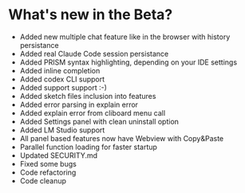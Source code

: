 # What's new in the Beta?

* Added new multiple chat feature like in the browser with history persistance
* Added real Claude Code session persistance
* Added PRISM syntax highlighting, depending on your IDE settings
* Added inline completion
* Added codex CLI support
* Added support support :-)
* Added sketch files inclusion into features
* Added error parsing in explain error
* Added explain error from cliboard menu call
* Added Settings panel with clean uninstall option
* Added LM Studio support
* All panel based features now have Webview with Copy&Paste
* Parallel function loading for faster startup
* Updated SECURITY.md
* Fixed some bugs
* Code refactoring
* Code cleanup



